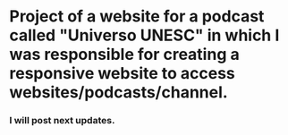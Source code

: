 # Project of a website for a podcast called "Universo UNESC" in which I was responsible for creating a responsive website to access websites/podcasts/channel.
### I will post next updates.
